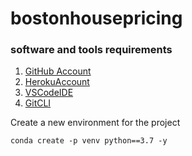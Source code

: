 # bostonhousepricing
### software and tools requirements
1. [GitHub Account](https://github.com)
2. [HerokuAccount](https://heroku.com)
3. [VSCodeIDE](https://code.visualstudio.com/)
4. [GitCLI](https://git.scm.com/book/en/v2/Getting-Started-The-Command-Line)

Create a new environment for the project 


```
conda create -p venv python==3.7 -y

```
